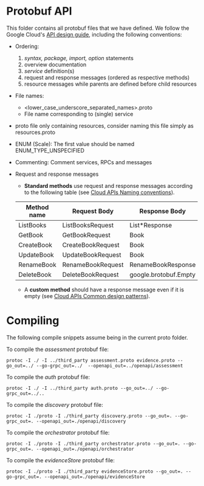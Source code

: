 # Protobuf API
This folder contains all protobuf files that we have defined.
We follow the Google Cloud's [API design guide](https://cloud.google.com/apis/design/), including the following conventions:

* Ordering:
  1. _syntax, package, import, option_ statements
  2. overview documentation
  3. _service_ definition(s)
  4. request and response messages (ordered as respective methods)
  5. resource messages while parents are defined before child resources
* File names: 
  * <lower_case_underscore_separated_names>.proto
  * File name corresponding to (single) service
* proto file only containing resources, consider naming this file simply as resources.proto
* ENUM (Scale): The first value should be named ENUM_TYPE_UNSPECIFIED
* Commenting: Comment services, RPCs and messages
* Request and response messages
  * **Standard methods** use request and response messages according to the following table (see [Cloud APIs Naming conventions](https://cloud.google.com/apis/design/naming_convention#method_names)). 

  | Method name | Request Body | Response Body
  ---|---|---
  |ListBooks |ListBooksRequest | List*Response
  |GetBook | GetBookRequest| Book
  |CreateBook |CreateBookRequest | Book
  |UpdateBook |UpdateBookRequest | Book
  |RenameBook|RenameBookRequest| RenameBookResponse
  |DeleteBook |DeleteBookRequest | google.brotobuf.Empty
  * A **custom method** should have a response message even if it is empty (see [Cloud APIs Common design patterns](https://cloud.google.com/apis/design/design_patterns#empty_responses)).

# Compiling
The following compile snippets assume being in the current proto folder.

To compile the _assessment_ protobuf file:

`protoc -I ./ -I ../third_party assessment.proto evidence.proto --go_out=../ --go-grpc_out=../  --openapi_out=../openapi/assessment`

To compile the _auth_ protobuf file:

`protoc -I ./ -I ../third_party auth.proto --go_out=../ --go-grpc_out=../..`

To compile the _discovery_ protobuf file:

`protoc -I ./proto -I ./third_party discovery.proto --go_out=. --go-grpc_out=. --openapi_out=./openapi/discovery`

To compile the _orchestrator_ protobuf file:

`protoc -I ./proto -I ./third_party orchestrator.proto --go_out=. --go-grpc_out=. --openapi_out=./openapi/orchestrator`

To compile the _evidenceStore_ protobuf file:

`protoc -I ./proto -I ./third_party evidenceStore.proto --go_out=. --go-grpc_out=. --openapi_out=./openapi/evidenceStore`